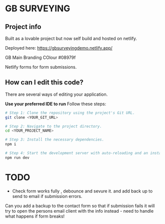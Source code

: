 # GB SURVEYING

## Project info

Built as a lovable project but now self build and hosted on netlify.

Deployed here:
https://gbsurveyingdemo.netlify.app/

GB Main Branding COlour
#08979f

Netlify forms for form submissions.

## How can I edit this code?

There are several ways of editing your application.

**Use your preferred IDE to run**
Follow these steps:

```sh
# Step 1: Clone the repository using the project's Git URL.
git clone <YOUR_GIT_URL>

# Step 2: Navigate to the project directory.
cd <YOUR_PROJECT_NAME>

# Step 3: Install the necessary dependencies.
npm i

# Step 4: Start the development server with auto-reloading and an instant preview.
npm run dev
```

# TODO
- Check form works fully , debounce and sevure it. and add back up to send to email if submission errors.

Can you add a backup to the contact form so that if submission fails it will try to open the persons email client with the info instead - need to handle what happens if form breaks!


